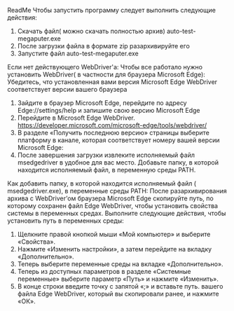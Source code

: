 ReadMe
Чтобы запустить программу следует выполнить следующие действия:

1. Скачать файл( можно скачать полностью архив) auto-test-megaputer.exe
2. После загрузки файла в формате zip разархивируйте его
3. Запустите файл auto-test-megaputer.exe

Если нет действующего WebDriver'а:
Чтобы все работало нужно установить WebDriver( в частности для браузера Microsoft Edge):
Убедитесь, что установленная вами версия Microsoft Edge WebDriver соответствует версии вашего браузера
 1. Зайдите в браузер Microsoft Edge, перейдите по адресу Edge://settings/help и запишите свою версию Microsoft Edge
 2. Перейдите в Microsoft Edge WebDriver. https://developer.microsoft.com/microsoft-edge/tools/webdriver/
 3. В разделе «Получить последнюю версию» страницы выберите платформу в канале, которая соответствует номеру вашей версии Microsoft Edge:
 4. После завершения загрузки извлеките исполняемый файл msedgedriver в удобное для вас место.  Добавьте папку, в которой находится исполняемый файл, в переменную среды PATH.

Как добавить папку, в которой находится исполняемый файл ( msedgedriver.exe), в переменные среды PATH:
После разархивирования архива с WebDriver’ом браузера Microsoft Edge скопируйте путь, по которому сохранен файл Edge WebDriver, чтобы установить свойства системы в переменных средах.  Выполните следующие действия, чтобы установить путь в переменных среды:
1. Щелкните правой кнопкой мыши «Мой компьютер» и выберите «Свойства».
2. Нажмите «Изменить настройки», а затем перейдите на вкладку «Дополнительно».
3. Теперь выберите переменные среды на вкладке «Дополнительно».
4. Теперь из доступных параметров в разделе «Системные переменные» выберите параметр «Путь» и нажмите «Изменить». 
5. В конце строки введите точку с запятой «;» и вставьте путь.  вашего файла Edge WebDriver, который вы скопировали ранее, и нажмите «ОК».